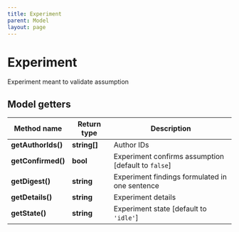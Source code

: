 ```yaml
---
title: Experiment
parent: Model
layout: page
---
```


# Experiment

Experiment meant to validate assumption

## Model getters

Method name | Return type | Description
------------ | ------------- | -------------
**getAuthorIds()** | **string[]** | Author IDs
**getConfirmed()** | **bool** | Experiment confirms assumption [default to `false`]
**getDigest()** | **string** | Experiment findings formulated in one sentence
**getDetails()** | **string** | Experiment details
**getState()** | **string** | Experiment state [default to `'idle'`]

